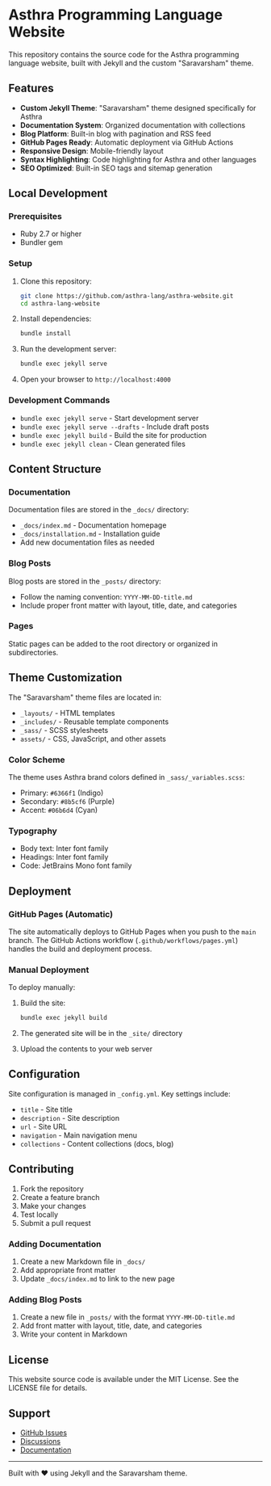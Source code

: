 # Asthra Programming Language Website

This repository contains the source code for the Asthra programming language website, built with Jekyll and the custom "Saravarsham" theme.

## Features

- **Custom Jekyll Theme**: "Saravarsham" theme designed specifically for Asthra
- **Documentation System**: Organized documentation with collections
- **Blog Platform**: Built-in blog with pagination and RSS feed
- **GitHub Pages Ready**: Automatic deployment via GitHub Actions
- **Responsive Design**: Mobile-friendly layout
- **Syntax Highlighting**: Code highlighting for Asthra and other languages
- **SEO Optimized**: Built-in SEO tags and sitemap generation

## Local Development

### Prerequisites

- Ruby 2.7 or higher
- Bundler gem

### Setup

1. Clone this repository:
   ```bash
   git clone https://github.com/asthra-lang/asthra-website.git
   cd asthra-lang-website
   ```

2. Install dependencies:
   ```bash
   bundle install
   ```

3. Run the development server:
   ```bash
   bundle exec jekyll serve
   ```

4. Open your browser to `http://localhost:4000`

### Development Commands

- `bundle exec jekyll serve` - Start development server
- `bundle exec jekyll serve --drafts` - Include draft posts
- `bundle exec jekyll build` - Build the site for production
- `bundle exec jekyll clean` - Clean generated files

## Content Structure

### Documentation

Documentation files are stored in the `_docs/` directory:
- `_docs/index.md` - Documentation homepage
- `_docs/installation.md` - Installation guide
- Add new documentation files as needed

### Blog Posts

Blog posts are stored in the `_posts/` directory:
- Follow the naming convention: `YYYY-MM-DD-title.md`
- Include proper front matter with layout, title, date, and categories

### Pages

Static pages can be added to the root directory or organized in subdirectories.

## Theme Customization

The "Saravarsham" theme files are located in:
- `_layouts/` - HTML templates
- `_includes/` - Reusable template components
- `_sass/` - SCSS stylesheets
- `assets/` - CSS, JavaScript, and other assets

### Color Scheme

The theme uses Asthra brand colors defined in `_sass/_variables.scss`:
- Primary: `#6366f1` (Indigo)
- Secondary: `#8b5cf6` (Purple)
- Accent: `#06b6d4` (Cyan)

### Typography

- Body text: Inter font family
- Headings: Inter font family
- Code: JetBrains Mono font family

## Deployment

### GitHub Pages (Automatic)

The site automatically deploys to GitHub Pages when you push to the `main` branch. The GitHub Actions workflow (`.github/workflows/pages.yml`) handles the build and deployment process.

### Manual Deployment

To deploy manually:

1. Build the site:
   ```bash
   bundle exec jekyll build
   ```

2. The generated site will be in the `_site/` directory

3. Upload the contents to your web server

## Configuration

Site configuration is managed in `_config.yml`. Key settings include:

- `title` - Site title
- `description` - Site description
- `url` - Site URL
- `navigation` - Main navigation menu
- `collections` - Content collections (docs, blog)

## Contributing

1. Fork the repository
2. Create a feature branch
3. Make your changes
4. Test locally
5. Submit a pull request

### Adding Documentation

1. Create a new Markdown file in `_docs/`
2. Add appropriate front matter
3. Update `_docs/index.md` to link to the new page

### Adding Blog Posts

1. Create a new file in `_posts/` with the format `YYYY-MM-DD-title.md`
2. Add front matter with layout, title, date, and categories
3. Write your content in Markdown

## License

This website source code is available under the MIT License. See the LICENSE file for details.

## Support

- [GitHub Issues](https://github.com/asthra-lang/asthra/issues)
- [Discussions](https://github.com/orgs/asthra-lang/discussions)
- [Documentation](https://asthra-lang.org/docs/)

---

Built with ❤️ using Jekyll and the Saravarsham theme. 